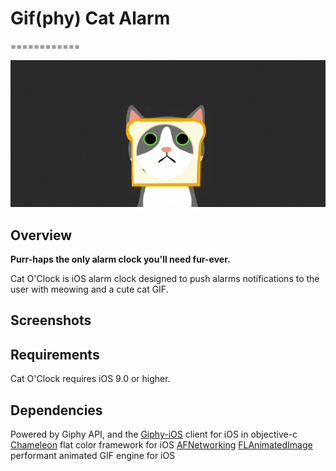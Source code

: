 # Gif(phy) Cat Alarm
============

![Toasty Cat Gif](Images/toastyCat.gif)

## Overview

**Purr-haps the only alarm clock you'll need fur-ever.**

Cat O'Clock is iOS alarm clock designed to push alarms notifications to the user with meowing and a cute cat GIF.

## Screenshots

## Requirements

Cat O'Clock requires iOS 9.0 or higher.

## Dependencies

Powered by Giphy API, and the [Giphy-iOS](https://github.com/heyalexchoi/Giphy-iOS) client for iOS in objective-c
[Chameleon](https://github.com/ViccAlexander/Chameleon) flat color framework for iOS
[AFNetworking](https://github.com/AFNetworking/AFNetworking)
[FLAnimatedImage](https://github.com/Flipboard/FLAnimatedImage) performant animated GIF engine for iOS


